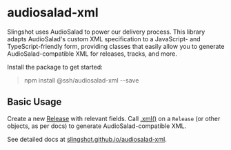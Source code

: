 # audiosalad-xml

Slingshot uses AudioSalad to power our delivery process. This library adapts AudioSalad's custom XML specification to a JavaScript- and TypeScript-friendly form, providing classes that easily allow you to generate AudioSalad-compatible XML for releases, tracks, and more.

Install the package to get started:
> npm install @ssh/audiosalad-xml --save

## Basic Usage
Create a new [Release](https://slingshot.github.io/audiosalad-xml/classes/Release) with relevant fields. Call [.xml()](https://slingshot.github.io/audiosalad-xml/classes/Release.html#xml) on a `Release` (or other objects, as per docs) to generate AudioSalad-compatible XML.

See detailed docs at [slingshot.github.io/audiosalad-xml](https://slingshot.github.io/audiosalad-xml/).
